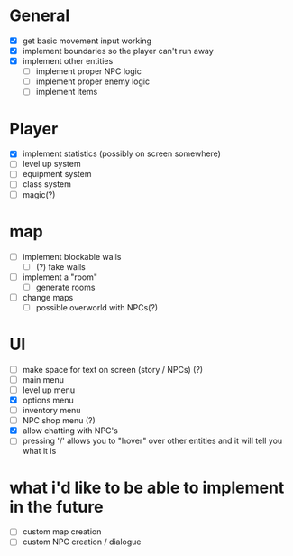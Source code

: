 # General
- [x] get basic movement input working
- [x] implement boundaries so the player can't run away
- [x] implement other entities
	- [ ] implement proper NPC logic
	- [ ] implement proper enemy logic
	- [ ] implement items

# Player
- [x] implement statistics (possibly on screen somewhere)
- [ ] level up system
- [ ] equipment system
- [ ] class system
- [ ] magic(?)

# map
- [ ] implement blockable walls
	- [ ] (?) fake walls
- [ ] implement a "room"
	- [ ] generate rooms
- [ ] change maps
	- [ ] possible overworld with NPCs(?)

# UI
- [ ] make space for text on screen (story / NPCs) (?)
- [ ] main menu
- [ ] level up menu
- [x] options menu
- [ ] inventory menu
- [ ] NPC shop menu (?)
- [x] allow chatting with NPC's
- [ ] pressing '/' allows you to "hover" over other entities and it will tell you what it is

# what i'd like to be able to implement in the future
- [ ] custom map creation
- [ ] custom NPC creation / dialogue